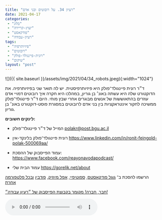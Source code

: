 ```yaml
---
title: "רעיון 34. על רובוטים ובני אדם"
date: 2021-04-17
categories: 
 - "בלוג"
 - "יעוץ-קריירה"
 - "פודקאסט"
 - "רעיון-עבודה"
tags: 
 - "פיזיותרפיה"
 - "רובוטים"
 - "רונית-פיינגולד-פולק"
 - "שיקום"
layout: "post"
---
```


![]({{ site.baseurl }}/assets/img/2021/04/34_robots.jpeg){:width="1024"}

ד״ר רונית פיינגולד־פולק היא פיזיותרפיסטית. יש לה תואר שני בפיזיותרפיה. את הדוקטורט שלה היא עשתה באונ׳ בן גוריון, במהלכו היא חקרה איך רובוטים דמויי אדם עוזרים בהתאוששות של אנשים מבוגרים אחרי שבץ מוחי. היום ד״ר פיינגולד־פולק ממשיכה לחקור אינטראקציות בין בני אדם לרובוטים במסגרת פוסט-דוקטורט באונ׳ בן גוריון.

**לינקים חשובים:**

* המייל של ד״ר פיינגולד־פולק <polakr@post.bgu.ac.il>  
* רונית פיינגולד־פולק בלינקד-אין <https://www.linkedin.com/in/ronit-feingold-polak-500069aa/>

* עמוד הפייסבוק של ההסכת: [ <https://www.facebook.com/reayonavodapodcast/>](https://www.facebook.com/reayonavodapodcast/)  
* עמוד הבית שלי [<https://gorelik.net/about>](https://gorelik.net/about)

הרשמו להסכת ב־ [גוגל פודקאסטס](https://podcasts.google.com/feed/aHR0cHM6Ly9mZWVkLnBvZGJlYW4uY29tL2JvcmlzZ29yZWxpa3BoZC9mZWVkLnhtbA), [ספוטיפיי](https://open.spotify.com/show/51XJ9Wd4A5xL1IfU0wHT2Y), [אפל מיוזיק](https://podcasts.apple.com/il/podcast/%D7%A8%D7%A2%D7%99%D7%95%D7%9F-%D7%A2%D7%91%D7%95%D7%93%D7%94-%D7%A0%D7%99%D7%94%D7%95%D7%9C-%D7%A9%D7%95%D7%95%D7%A7-%D7%A7%D7%A8%D7%99%D7%99%D7%A8%D7%94/id1542636914), [פודבין](https://borisgorelikphd.podbean.com/) [ובכל פלטפורמה אחרת](https://feed.podbean.com/borisgorelikphd/feed.xml)

[חבר, חברה! מקומך בקבוצת הפייסבוק של ״רעיון עבודה״!](https://www.facebook.com/reayonavodapodcast)

<audio controls src="https://mcdn.podbean.com/mf/web/ii5ne8/34_robots.mp3" class=" wp-block-audio"></audio>
